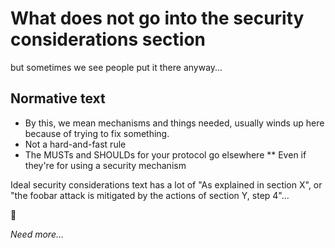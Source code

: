 # What does not go into the security considerations section

but sometimes we see people put it there anyway...

## Normative text
* By this, we mean mechanisms and things needed, usually winds up here because of trying to fix something.
* Not a hard-and-fast rule
* The MUSTs and SHOULDs for your protocol go elsewhere
** Even if they're for using a security mechanism

Ideal security considerations text has a lot of "As explained in section X", or "the foobar attack is
mitigated by the actions of section Y, step 4"...

:sheep:

*Need more...*
